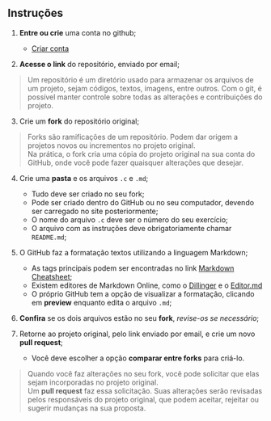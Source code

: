 ## Instruções

1. **Entre ou crie** uma conta no github;
    - [Criar conta](https://github.com/join)  

2. **Acesse o link** do repositório, enviado por email;
> Um repositório é um diretório usado para armazenar os arquivos de um projeto,
> sejam códigos, textos, imagens, entre outros.
> Com o git, é possível manter controle sobre todas as alterações e
> contribuições do projeto.

3. Crie um **fork** do repositório original;
> Forks são ramificações de um repositório. Podem dar origem a projetos novos
> ou incrementos no projeto original.  
> Na prática, o fork cria uma cópia do projeto original na sua conta do GitHub,
> onde você pode fazer quaisquer alterações que desejar.  

4. Crie uma **pasta** e os arquivos `.c` e `.md`;
    - Tudo deve ser criado no seu fork;
    - Pode ser criado dentro do GitHub ou no seu computador, devendo ser carregado no site posteriormente;
    - O nome do arquivo `.c` deve ser o número do seu exercício;
    - O arquivo com as instruções deve obrigatoriamente chamar `README.md`;  

5. O GitHub faz a formatação textos utilizando a linguagem Markdown;
    - As tags principais podem ser encontradas no link [Markdown Cheatsheet](https://bit.ly/2Bsdi4D);
    - Existem editores de Markdown Online, como o [Dillinger](https://dillinger.io/) e o [Editor.md](https://pandao.github.io/editor.md/en.html)
    - O próprio GitHub tem a opção de visualizar a formatação, clicando em **preview** enquanto edita o arquivo `.md`;  

6. **Confira** se os dois arquivos estão no seu **fork**, *revise-os se necessário*;  

7. Retorne ao projeto original, pelo link enviado por email, e crie um novo **pull request**;
    - Você deve escolher a opção **comparar entre forks** para criá-lo.  

> Quando você faz alterações no seu fork, você pode solicitar que elas sejam incorporadas no projeto original.  
> Um **pull request** faz essa solicitação. Suas alterações serão revisadas pelos responsáveis do projeto original, que podem aceitar, rejeitar ou sugerir mudanças na sua proposta.
